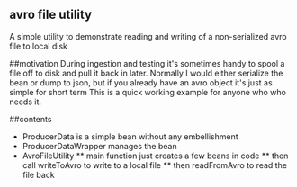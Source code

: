 ## avro file utility
A simple utility to demonstrate reading and writing of a non-serialized avro file to local disk


##motivation
During ingestion and testing it's sometimes handy to spool a file off to disk and pull it back in later.
Normally I would either serialize the bean or dump to json, but if you already have an avro object it's just as simple for short term
This is a quick working example for anyone who who needs it. 


##contents
* ProducerData is a simple bean without any embellishment
* ProducerDataWrapper manages the bean
* AvroFileUtility
** main function just creates a few beans in code
** then call writeToAvro to write to a local file
** then readFromAvro to read the file back


